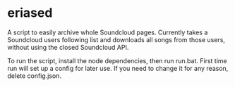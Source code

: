 # eriased
 
A script to easily archive whole Soundcloud pages.
Currently takes a Soundcloud users following list and downloads all songs from those users, without using the closed Soundcloud API.

To run the script, install the node dependencies, then run run.bat.
First time run will set up a config for later use. If you need to change it for any reason, delete config.json.

